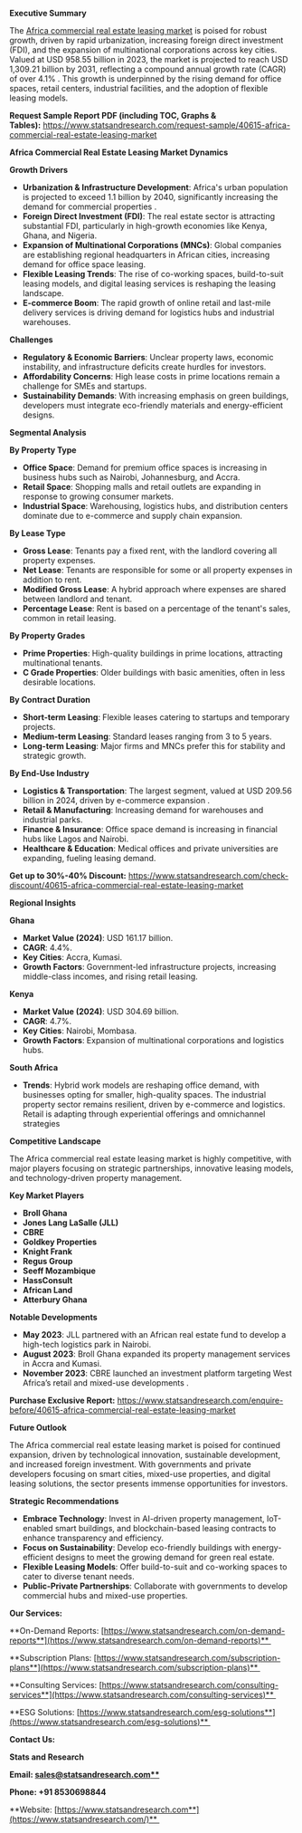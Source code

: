 ﻿**Executive Summary**

The [Africa commercial real estate leasing market](https://www.statsandresearch.com/report/40615-africa-commercial-real-estate-leasing-market) is poised for robust growth, driven by rapid urbanization, increasing foreign direct investment (FDI), and the expansion of multinational corporations across key cities. Valued at USD 958.55 billion in 2023, the market is projected to reach USD 1,309.21 billion by 2031, reflecting a compound annual growth rate (CAGR) of over 4.1% . This growth is underpinned by the rising demand for office spaces, retail centers, industrial facilities, and the adoption of flexible leasing models.

**Request Sample Report PDF (including TOC, Graphs & Tables):** <https://www.statsandresearch.com/request-sample/40615-africa-commercial-real-estate-leasing-market> 

**Africa Commercial Real Estate Leasing Market Dynamics**

**Growth Drivers**

- **Urbanization & Infrastructure Development**: Africa's urban population is projected to exceed 1.1 billion by 2040, significantly increasing the demand for commercial properties .
- **Foreign Direct Investment (FDI)**: The real estate sector is attracting substantial FDI, particularly in high-growth economies like Kenya, Ghana, and Nigeria.
- **Expansion of Multinational Corporations (MNCs)**: Global companies are establishing regional headquarters in African cities, increasing demand for office space leasing.
- **Flexible Leasing Trends**: The rise of co-working spaces, build-to-suit leasing models, and digital leasing services is reshaping the leasing landscape.
- **E-commerce Boom**: The rapid growth of online retail and last-mile delivery services is driving demand for logistics hubs and industrial warehouses.

**Challenges**

- **Regulatory & Economic Barriers**: Unclear property laws, economic instability, and infrastructure deficits create hurdles for investors.
- **Affordability Concerns**: High lease costs in prime locations remain a challenge for SMEs and startups.
- **Sustainability Demands**: With increasing emphasis on green buildings, developers must integrate eco-friendly materials and energy-efficient designs.

**Segmental Analysis**

**By Property Type**

- **Office Space**: Demand for premium office spaces is increasing in business hubs such as Nairobi, Johannesburg, and Accra.
- **Retail Space**: Shopping malls and retail outlets are expanding in response to growing consumer markets.
- **Industrial Space**: Warehousing, logistics hubs, and distribution centers dominate due to e-commerce and supply chain expansion.

**By Lease Type**

- **Gross Lease**: Tenants pay a fixed rent, with the landlord covering all property expenses.
- **Net Lease**: Tenants are responsible for some or all property expenses in addition to rent.
- **Modified Gross Lease**: A hybrid approach where expenses are shared between landlord and tenant.
- **Percentage Lease**: Rent is based on a percentage of the tenant's sales, common in retail leasing.

**By Property Grades**

- **Prime Properties**: High-quality buildings in prime locations, attracting multinational tenants.
- **C Grade Properties**: Older buildings with basic amenities, often in less desirable locations.

**By Contract Duration**

- **Short-term Leasing**: Flexible leases catering to startups and temporary projects.
- **Medium-term Leasing**: Standard leases ranging from 3 to 5 years.
- **Long-term Leasing**: Major firms and MNCs prefer this for stability and strategic growth.

**By End-Use Industry**

- **Logistics & Transportation**: The largest segment, valued at USD 209.56 billion in 2024, driven by e-commerce expansion .
- **Retail & Manufacturing**: Increasing demand for warehouses and industrial parks.
- **Finance & Insurance**: Office space demand is increasing in financial hubs like Lagos and Nairobi.
- **Healthcare & Education**: Medical offices and private universities are expanding, fueling leasing demand.

**Get up to 30%-40% Discount:** <https://www.statsandresearch.com/check-discount/40615-africa-commercial-real-estate-leasing-market> 

**Regional Insights**

**Ghana**

- **Market Value (2024)**: USD 161.17 billion.
- **CAGR**: 4.4%.
- **Key Cities**: Accra, Kumasi.
- **Growth Factors**: Government-led infrastructure projects, increasing middle-class incomes, and rising retail leasing.

**Kenya**

- **Market Value (2024)**: USD 304.69 billion.
- **CAGR**: 4.7%.
- **Key Cities**: Nairobi, Mombasa.
- **Growth Factors**: Expansion of multinational corporations and logistics hubs.

**South Africa**

- **Trends**: Hybrid work models are reshaping office demand, with businesses opting for smaller, high-quality spaces. The industrial property sector remains resilient, driven by e-commerce and logistics. Retail is adapting through experiential offerings and omnichannel strategies 

**Competitive Landscape**

The Africa commercial real estate leasing market is highly competitive, with major players focusing on strategic partnerships, innovative leasing models, and technology-driven property management.

**Key Market Players**

- **Broll Ghana**
- **Jones Lang LaSalle (JLL)**
- **CBRE**
- **Goldkey Properties**
- **Knight Frank**
- **Regus Group**
- **Seeff Mozambique**
- **HassConsult**
- **African Land**
- **Atterbury Ghana**

**Notable Developments**

- **May 2023**: JLL partnered with an African real estate fund to develop a high-tech logistics park in Nairobi.
- **August 2023**: Broll Ghana expanded its property management services in Accra and Kumasi.
- **November 2023**: CBRE launched an investment platform targeting West Africa’s retail and mixed-use developments .

**Purchase Exclusive Report:** <https://www.statsandresearch.com/enquire-before/40615-africa-commercial-real-estate-leasing-market> 

**Future Outlook**

The Africa commercial real estate leasing market is poised for continued expansion, driven by technological innovation, sustainable development, and increased foreign investment. With governments and private developers focusing on smart cities, mixed-use properties, and digital leasing solutions, the sector presents immense opportunities for investors.

**Strategic Recommendations**

- **Embrace Technology**: Invest in AI-driven property management, IoT-enabled smart buildings, and blockchain-based leasing contracts to enhance transparency and efficiency.
- **Focus on Sustainability**: Develop eco-friendly buildings with energy-efficient designs to meet the growing demand for green real estate.
- **Flexible Leasing Models**: Offer build-to-suit and co-working spaces to cater to diverse tenant needs.
- **Public-Private Partnerships**: Collaborate with governments to develop commercial hubs and mixed-use properties.

**Our Services:** 

**On-Demand Reports: [https://www.statsandresearch.com/on-demand-reports**](https://www.statsandresearch.com/on-demand-reports)** 

**Subscription Plans: [https://www.statsandresearch.com/subscription-plans**](https://www.statsandresearch.com/subscription-plans)** 

**Consulting Services: [https://www.statsandresearch.com/consulting-services**](https://www.statsandresearch.com/consulting-services)** 

**ESG Solutions: [https://www.statsandresearch.com/esg-solutions**](https://www.statsandresearch.com/esg-solutions)** 

**Contact Us:** 

**Stats and Research** 

**Email: [sales@statsandresearch.com**](mailto:sales@statsandresearch.com)** 

**Phone: +91 8530698844** 

**Website: [https://www.statsandresearch.com**](https://www.statsandresearch.com/)** 





